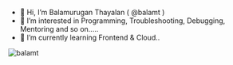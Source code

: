 - 👋 Hi, I’m Balamurugan Thayalan ( @balamt )
- 👀 I’m interested in Programming, Troubleshooting, Debugging, Mentoring and so on.....
- 🌱 I’m currently learning Frontend & Cloud..

<p align="left"> <img src="https://komarev.com/ghpvc/?username=balamt&label=Profile%20views&color=0e75b6&style=flat" alt="balamt" /> </p>

<!---
balamt/balamt is a ✨ special ✨ repository because its `README.md` (this file) appears on your GitHub profile.
You can click the Preview link to take a look at your changes.
--->
